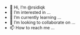 - 👋 Hi, I’m @rsidiqk
- 👀 I’m interested in ...
- 🌱 I’m currently learning ...
- 💞️ I’m looking to collaborate on ...
- 📫 How to reach me ...

<!---
rsidiqk/rsidiqk is a ✨ special ✨ repository because its `README.md` (this file) appears on your GitHub profile.
You can click the Preview link to take a look at your changes.
--->
